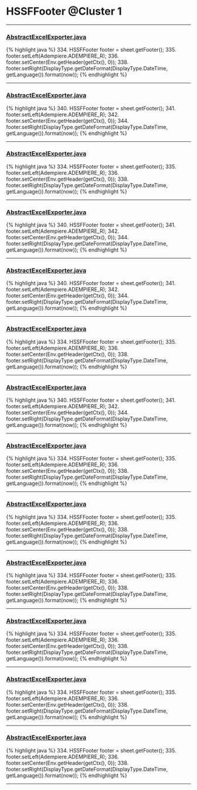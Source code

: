 # HSSFFooter @Cluster 1

***

### [AbstractExcelExporter.java](https://searchcode.com/codesearch/view/130483760/)
{% highlight java %}
334. HSSFFooter footer = sheet.getFooter();
335. footer.setLeft(Adempiere.ADEMPIERE_R);
336. footer.setCenter(Env.getHeader(getCtx(), 0));
338. footer.setRight(DisplayType.getDateFormat(DisplayType.DateTime, getLanguage()).format(now));
{% endhighlight %}

***

### [AbstractExcelExporter.java](https://searchcode.com/codesearch/view/128658872/)
{% highlight java %}
340. HSSFFooter footer = sheet.getFooter();
341. footer.setLeft(Adempiere.ADEMPIERE_R);
342. footer.setCenter(Env.getHeader(getCtx(), 0));
344. footer.setRight(DisplayType.getDateFormat(DisplayType.DateTime, getLanguage()).format(now));
{% endhighlight %}

***

### [AbstractExcelExporter.java](https://searchcode.com/codesearch/view/102528302/)
{% highlight java %}
334. HSSFFooter footer = sheet.getFooter();
335. footer.setLeft(Adempiere.ADEMPIERE_R);
336. footer.setCenter(Env.getHeader(getCtx(), 0));
338. footer.setRight(DisplayType.getDateFormat(DisplayType.DateTime, getLanguage()).format(now));
{% endhighlight %}

***

### [AbstractExcelExporter.java](https://searchcode.com/codesearch/view/62551719/)
{% highlight java %}
340. HSSFFooter footer = sheet.getFooter();
341. footer.setLeft(Adempiere.ADEMPIERE_R);
342. footer.setCenter(Env.getHeader(getCtx(), 0));
344. footer.setRight(DisplayType.getDateFormat(DisplayType.DateTime, getLanguage()).format(now));
{% endhighlight %}

***

### [AbstractExcelExporter.java](https://searchcode.com/codesearch/view/126228263/)
{% highlight java %}
340. HSSFFooter footer = sheet.getFooter();
341. footer.setLeft(Adempiere.ADEMPIERE_R);
342. footer.setCenter(Env.getHeader(getCtx(), 0));
344. footer.setRight(DisplayType.getDateFormat(DisplayType.DateTime, getLanguage()).format(now));
{% endhighlight %}

***

### [AbstractExcelExporter.java](https://searchcode.com/codesearch/view/129711141/)
{% highlight java %}
334. HSSFFooter footer = sheet.getFooter();
335. footer.setLeft(Adempiere.ADEMPIERE_R);
336. footer.setCenter(Env.getHeader(getCtx(), 0));
338. footer.setRight(DisplayType.getDateFormat(DisplayType.DateTime, getLanguage()).format(now));
{% endhighlight %}

***

### [AbstractExcelExporter.java](https://searchcode.com/codesearch/view/125664761/)
{% highlight java %}
340. HSSFFooter footer = sheet.getFooter();
341. footer.setLeft(Adempiere.ADEMPIERE_R);
342. footer.setCenter(Env.getHeader(getCtx(), 0));
344. footer.setRight(DisplayType.getDateFormat(DisplayType.DateTime, getLanguage()).format(now));
{% endhighlight %}

***

### [AbstractExcelExporter.java](https://searchcode.com/codesearch/view/127474998/)
{% highlight java %}
334. HSSFFooter footer = sheet.getFooter();
335. footer.setLeft(Adempiere.ADEMPIERE_R);
336. footer.setCenter(Env.getHeader(getCtx(), 0));
338. footer.setRight(DisplayType.getDateFormat(DisplayType.DateTime, getLanguage()).format(now));
{% endhighlight %}

***

### [AbstractExcelExporter.java](https://searchcode.com/codesearch/view/8373941/)
{% highlight java %}
334. HSSFFooter footer = sheet.getFooter();
335. footer.setLeft(Adempiere.ADEMPIERE_R);
336. footer.setCenter(Env.getHeader(getCtx(), 0));
338. footer.setRight(DisplayType.getDateFormat(DisplayType.DateTime, getLanguage()).format(now));
{% endhighlight %}

***

### [AbstractExcelExporter.java](https://searchcode.com/codesearch/view/63585397/)
{% highlight java %}
334. HSSFFooter footer = sheet.getFooter();
335. footer.setLeft(Adempiere.ADEMPIERE_R);
336. footer.setCenter(Env.getHeader(getCtx(), 0));
338. footer.setRight(DisplayType.getDateFormat(DisplayType.DateTime, getLanguage()).format(now));
{% endhighlight %}

***

### [AbstractExcelExporter.java](https://searchcode.com/codesearch/view/63687137/)
{% highlight java %}
334. HSSFFooter footer = sheet.getFooter();
335. footer.setLeft(Adempiere.ADEMPIERE_R);
336. footer.setCenter(Env.getHeader(getCtx(), 0));
338. footer.setRight(DisplayType.getDateFormat(DisplayType.DateTime, getLanguage()).format(now));
{% endhighlight %}

***

### [AbstractExcelExporter.java](https://searchcode.com/codesearch/view/127623755/)
{% highlight java %}
334. HSSFFooter footer = sheet.getFooter();
335. footer.setLeft(Adempiere.ADEMPIERE_R);
336. footer.setCenter(Env.getHeader(getCtx(), 0));
338. footer.setRight(DisplayType.getDateFormat(DisplayType.DateTime, getLanguage()).format(now));
{% endhighlight %}

***

### [AbstractExcelExporter.java](https://searchcode.com/codesearch/view/63385794/)
{% highlight java %}
334. HSSFFooter footer = sheet.getFooter();
335. footer.setLeft(Adempiere.ADEMPIERE_R);
336. footer.setCenter(Env.getHeader(getCtx(), 0));
338. footer.setRight(DisplayType.getDateFormat(DisplayType.DateTime, getLanguage()).format(now));
{% endhighlight %}

***

